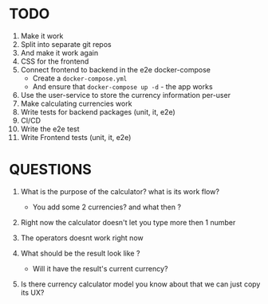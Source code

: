 # TODO

1. Make it work
1. Split into separate git repos
1. And make it work again
1. CSS for the frontend
1. Connect frontend to backend in the e2e docker-compose
   * Create a `docker-compose.yml`
   * And ensure that `docker-compose up -d` - the app works
1. Use the user-service to store the currency information per-user
1. Make calculating currencies work
1. Write tests for backend packages (unit, it, e2e)
1. CI/CD
1. Write the e2e test
1. Write Frontend tests (unit, it, e2e)


# QUESTIONS

1. What is the purpose of the calculator? what is its work flow?
    * You add some 2 currencies? and what then ? 

1. Right now the calculator doesn't let you type more then 1 number
1. The operators doesnt work right now
1. What should be the result look like ? 
    * Will it have the result's current currency? 

1. Is there  currency calculator model you know about that we can just copy its UX?